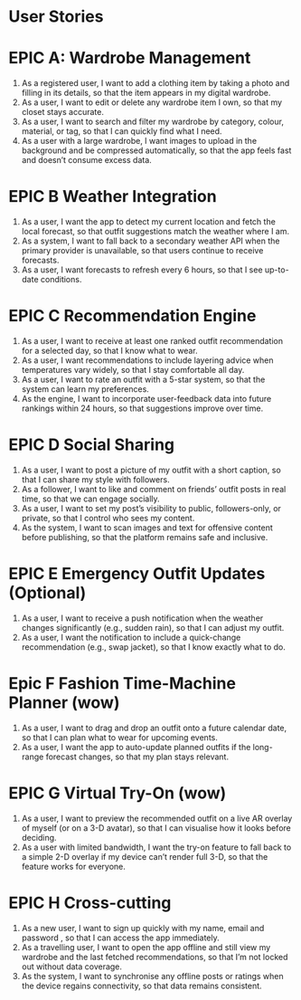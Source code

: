 # User Stories 

# EPIC A: Wardrobe Management 
1. As a registered user, I want to add a clothing item by taking a photo and filling in its details, so that the item appears in my digital wardrobe.
2. As a user, I want to edit or delete any wardrobe item I own, so that my closet stays accurate.
3. As a user, I want to search and filter my wardrobe by category, colour, material, or tag, so that I can quickly find what I need.
4. As a user with a large wardrobe, I want images to upload in the background and be compressed automatically, so that the app feels fast and doesn’t consume excess data.

# EPIC B Weather Integration 
1. As a user, I want the app to detect my current location and fetch the local forecast, so that outfit suggestions match the weather where I am.
2. As a system, I want to fall back to a secondary weather API when the primary provider is unavailable, so that users continue to receive forecasts.
3. As a user, I want forecasts to refresh every 6 hours, so that I see up-to-date conditions.

# EPIC C Recommendation Engine 
1. As a user, I want to receive at least one ranked outfit recommendation for a selected day, so that I know what to wear.
2. As a user, I want recommendations to include layering advice when temperatures vary widely, so that I stay comfortable all day.
3. As a user, I want to rate an outfit with a 5-star system, so that the system can learn my preferences.
4. As the engine, I want to incorporate user-feedback data into future rankings within 24 hours, so that suggestions improve over time.

# EPIC D Social Sharing 
1. As a user, I want to post a picture of my outfit with a short caption, so that I can share my style with followers.
2. As a follower, I want to like and comment on friends’ outfit posts in real time, so that we can engage socially.
3. As a user, I want to set my post’s visibility to public, followers-only, or private, so that I control who sees my content.
4. As the system, I want to scan images and text for offensive content before publishing, so that the platform remains safe and inclusive.

# EPIC E Emergency Outfit Updates (Optional) 
1. As a user, I want to receive a push notification when the weather changes significantly (e.g., sudden rain), so that I can adjust my outfit.
2. As a user, I want the notification to include a quick-change recommendation (e.g., swap jacket), so that I know exactly what to do.

# Epic F Fashion Time-Machine Planner (wow) 
1. As a user, I want to drag and drop an outfit onto a future calendar date, so that I can plan what to wear for upcoming events.
2. As a user, I want the app to auto-update planned outfits if the long-range forecast changes, so that my plan stays relevant.

# EPIC G Virtual Try-On (wow) 
1. As a user, I want to preview the recommended outfit on a live AR overlay of myself (or on a 3-D avatar), so that I can visualise how it looks before deciding.
2. As a user with limited bandwidth, I want the try-on feature to fall back to a simple 2-D overlay if my device can’t render full 3-D, so that the feature works for everyone.

# EPIC H Cross-cutting 
1. As a new user, I want to sign up quickly with my name, email and password , so that I can access the app immediately.
2. As a travelling user, I want to open the app offline and still view my wardrobe and the last fetched recommendations, so that I’m not locked out without data coverage.
3. As the system, I want to synchronise any offline posts or ratings when the device regains connectivity, so that data remains consistent.

